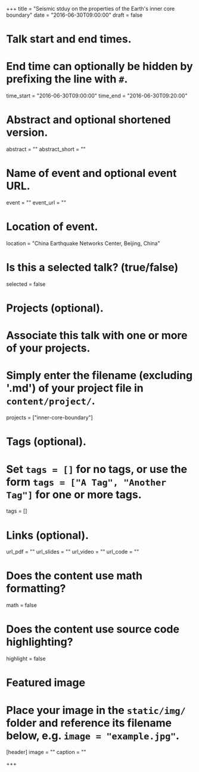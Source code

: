 +++
title = "Seismic stduy on the properties of the Earth's inner core boundary"
date = "2016-06-30T09:00:00"
draft = false

# Talk start and end times.
#   End time can optionally be hidden by prefixing the line with `#`.
time_start = "2016-06-30T09:00:00"
time_end = "2016-06-30T09:20:00"

# Abstract and optional shortened version.
abstract = ""
abstract_short = ""

# Name of event and optional event URL.
event = ""
event_url = ""

# Location of event.
location = "China Earthquake Networks Center, Beijing, China"

# Is this a selected talk? (true/false)
selected = false

# Projects (optional).
#   Associate this talk with one or more of your projects.
#   Simply enter the filename (excluding '.md') of your project file in `content/project/`.
projects = ["inner-core-boundary"]

# Tags (optional).
#   Set `tags = []` for no tags, or use the form `tags = ["A Tag", "Another Tag"]` for one or more tags.
tags = []

# Links (optional).
url_pdf = ""
url_slides = ""
url_video = ""
url_code = ""

# Does the content use math formatting?
math = false

# Does the content use source code highlighting?
highlight = false

# Featured image
# Place your image in the `static/img/` folder and reference its filename below, e.g. `image = "example.jpg"`.
[header]
image = ""
caption = ""

+++
